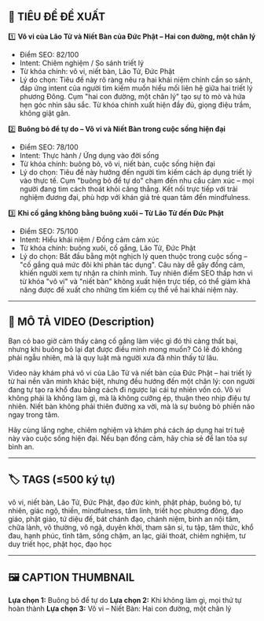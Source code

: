 ## 🎯 TIÊU ĐỀ ĐỀ XUẤT

1️⃣ **Vô vi của Lão Tử và Niết Bàn của Đức Phật – Hai con đường, một chân lý**
- Điểm SEO: 82/100
- Intent: Chiêm nghiệm / So sánh triết lý
- Từ khóa chính: vô vi, niết bàn, Lão Tử, Đức Phật
- Lý do chọn: Tiêu đề này rõ ràng nêu ra hai khái niệm chính cần so sánh, đáp ứng intent của người tìm kiếm muốn hiểu mối liên hệ giữa hai triết lý phương Đông. Cụm "hai con đường, một chân lý" tạo sự tò mò và hứa hẹn góc nhìn sâu sắc. Từ khóa chính xuất hiện đầy đủ, giọng điệu trầm, không giật gân.

2️⃣ **Buông bỏ để tự do – Vô vi và Niết Bàn trong cuộc sống hiện đại**
- Điểm SEO: 78/100
- Intent: Thực hành / Ứng dụng vào đời sống
- Từ khóa chính: buông bỏ, vô vi, niết bàn, cuộc sống hiện đại
- Lý do chọn: Tiêu đề này hướng đến người tìm kiếm cách áp dụng triết lý vào thực tế. Cụm "buông bỏ để tự do" chạm đến nhu cầu cảm xúc – mọi người đang tìm cách thoát khỏi căng thẳng. Kết nối trực tiếp với trải nghiệm đương đại, phù hợp với khán giả trẻ quan tâm đến mindfulness.

3️⃣ **Khi cố gắng không bằng buông xuôi – Từ Lão Tử đến Đức Phật**
- Điểm SEO: 75/100
- Intent: Hiểu khái niệm / Đồng cảm cảm xúc
- Từ khóa chính: buông xuôi, cố gắng, Lão Tử, Đức Phật
- Lý do chọn: Bắt đầu bằng một nghịch lý quen thuộc trong cuộc sống – "cố gắng quá mức đôi khi phản tác dụng". Câu này dễ gây đồng cảm, khiến người xem tự nhận ra chính mình. Tuy nhiên điểm SEO thấp hơn vì từ khóa "vô vi" và "niết bàn" không xuất hiện trực tiếp, có thể giảm khả năng được đề xuất cho những tìm kiếm cụ thể về hai khái niệm này.

---

## 📜 MÔ TẢ VIDEO (Description)

Bạn có bao giờ cảm thấy càng cố gắng làm việc gì đó thì càng thất bại, nhưng khi buông bỏ lại đạt được điều mình mong muốn? Có lẽ đó không phải ngẫu nhiên, mà là quy luật mà người xưa đã nhìn thấy từ lâu.

Video này khám phá vô vi của Lão Tử và niết bàn của Đức Phật – hai triết lý từ hai nền văn minh khác biệt, nhưng đều hướng đến một chân lý: con người đang tự tạo ra khổ đau bằng cách đi ngược lại cái tự nhiên vốn có. Vô vi không phải là không làm gì, mà là không cưỡng ép, thuận theo nhịp điệu tự nhiên. Niết bàn không phải thiên đường xa vời, mà là sự buông bỏ phiền não ngay trong tâm.

Hãy cùng lắng nghe, chiêm nghiệm và khám phá cách áp dụng hai trí tuệ này vào cuộc sống hiện đại. Nếu bạn đồng cảm, hãy chia sẻ để lan tỏa sự bình an.

---

## 🏷️ TAGS (≤500 ký tự)

vô vi, niết bàn, Lão Tử, Đức Phật, đạo đức kinh, phật pháp, buông bỏ, tự nhiên, giác ngộ, thiền, mindfulness, tâm linh, triết học phương đông, đạo giáo, phật giáo, tứ diệu đế, bát chánh đạo, chánh niệm, bình an nội tâm, chữa lành, vô thường, vô ngã, duyên khởi, tham sân si, tu tập, tâm thức, khổ đau, hạnh phúc, tĩnh tâm, sống chậm, an lạc, giải thoát, chiêm nghiệm, tư duy triết học, phật học, đạo học

---

## 🖼️ CAPTION THUMBNAIL

**Lựa chọn 1:** Buông bỏ để tự do
**Lựa chọn 2:** Khi không làm gì, mọi thứ tự hoàn thành
**Lựa chọn 3:** Vô vi – Niết Bàn: Hai con đường, một chân lý
